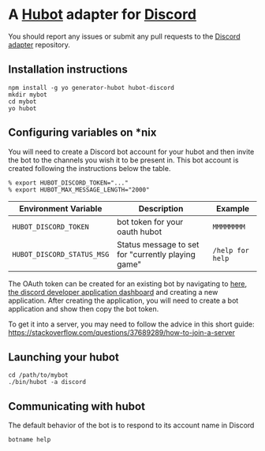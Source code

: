 # A [Hubot](https://github.com/github/hubot) adapter for [Discord](https://discordapp.com/)

You should report any issues or submit any pull requests to the
[Discord adapter](https://github.com/thetimpanist/hubot-discord) repository.

## Installation instructions

    npm install -g yo generator-hubot hubot-discord
    mkdir mybot
    cd mybot
    yo hubot

## Configuring variables on *nix
You will need to create a Discord bot account for your hubot and then invite the bot
to the channels you wish it to be present in.
This bot account is created following the instructions below the table.

    % export HUBOT_DISCORD_TOKEN="..."
    % export HUBOT_MAX_MESSAGE_LENGTH="2000"

Environment Variable | Description | Example
--- | --- | ---
`HUBOT_DISCORD_TOKEN` | bot token for your oauth hubot | `MMMMMMMM`
`HUBOT_DISCORD_STATUS_MSG` | Status message to set for "currently playing game" | `/help for help`

The OAuth token can be created for an existing bot by navigating to [here, the discord developer application dashboard](https://discordapp.com/developers/applications/me) and creating a new application.
After creating the application, you will need to create a bot application and show then copy the bot token.

To get it into a server, you may need to follow the advice in this short guide: https://stackoverflow.com/questions/37689289/how-to-join-a-server

## Launching your hubot
    
    cd /path/to/mybot
    ./bin/hubot -a discord

## Communicating with hubot
The default behavior of the bot is to respond to its account name in Discord

    botname help
